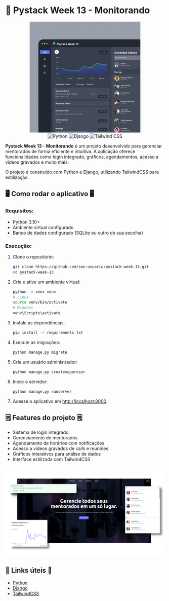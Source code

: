 # 🐍 Pystack Week 13 - Monitorando

<div align="center">
<img src="https://github.com/MatheusGrilo/pystack-week-13/raw/main/.gitassets/1.png" alt="Pystack Week 13 gerado por inteligência artificial" width="350" />

<div data-badges>
    <img src="https://img.shields.io/badge/python-3776AB.svg?style=for-the-badge&logo=python&logoColor=white" alt="Python" />
    <img src="https://img.shields.io/badge/Django-092E20.svg?style=for-the-badge&logo=django&logoColor=white" alt="Django" />
    <img src="https://img.shields.io/badge/Tailwind%20CSS-%2338B2AC.svg?style=for-the-badge&logo=tailwind-css&logoColor=white" alt="Tailwind CSS" />
</div>
</div>

**Pystack Week 13 - Monitorando** é um projeto desenvolvido para gerenciar mentorados de forma eficiente e intuitiva. A aplicação oferece funcionalidades como login integrado, gráficos, agendamentos, acesso a vídeos gravados e muito mais.

O projeto é construído com Python e Django, utilizando TailwindCSS para estilização.

## 🖥️ Como rodar o aplicativo 🖥️

### Requisitos:

- Python 3.10+
- Ambiente virtual configurado
- Banco de dados configurado (SQLite ou outro de sua escolha)

### Execução:

1. Clone o repositório:
    ```bash
    git clone https://github.com/seu-usuario/pystack-week-13.git
    cd pystack-week-13
    ```

2. Crie e ative um ambiente virtual:
    ```bash
    python -m venv venv
    # Linux
    source venv/bin/activate 
    # Windows
    venv\Scripts\activate
    ```

3. Instale as dependências:
    ```bash
    pip install -r requirements.txt
    ```

4. Execute as migrações:
    ```bash
    python manage.py migrate

5. Crie um usuário administrador:
    ```bash
    python manage.py createsuperuser
    ```

6. Inicie o servidor:
    ```bash
    python manage.py runserver
    ```

7. Acesse o aplicativo em [http://localhost:8000](http://localhost:8000).

## 🗒️ Features do projeto 🗒️

- Sistema de login integrado
- Gerenciamento de mentorados
- Agendamento de horários com notificações
- Acesso a vídeos gravados de calls e reuniões
- Gráficos interativos para análise de dados
- Interface estilizada com TailwindCSS

![](https://github.com/MatheusGrilo/pystack-week-13/raw/main/.gitassets/2.png)

## 💎 Links úteis 💎

- [Python](https://www.python.org/)
- [Django](https://www.djangoproject.com/)
- [TailwindCSS](https://tailwindcss.com/)